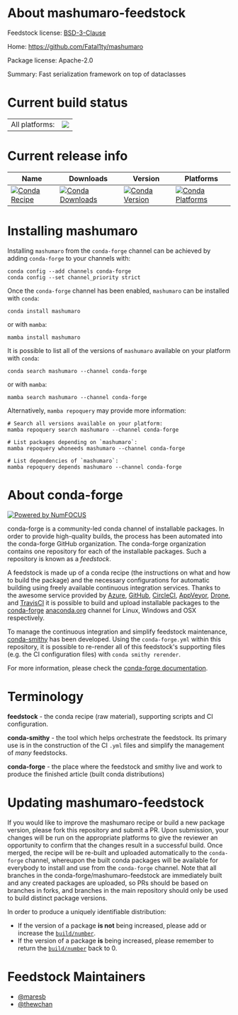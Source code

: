 About mashumaro-feedstock
=========================

Feedstock license: [BSD-3-Clause](https://github.com/conda-forge/mashumaro-feedstock/blob/main/LICENSE.txt)

Home: https://github.com/Fatal1ty/mashumaro

Package license: Apache-2.0

Summary: Fast serialization framework on top of dataclasses

Current build status
====================


<table><tr><td>All platforms:</td>
    <td>
      <a href="https://dev.azure.com/conda-forge/feedstock-builds/_build/latest?definitionId=14224&branchName=main">
        <img src="https://dev.azure.com/conda-forge/feedstock-builds/_apis/build/status/mashumaro-feedstock?branchName=main">
      </a>
    </td>
  </tr>
</table>

Current release info
====================

| Name | Downloads | Version | Platforms |
| --- | --- | --- | --- |
| [![Conda Recipe](https://img.shields.io/badge/recipe-mashumaro-green.svg)](https://anaconda.org/conda-forge/mashumaro) | [![Conda Downloads](https://img.shields.io/conda/dn/conda-forge/mashumaro.svg)](https://anaconda.org/conda-forge/mashumaro) | [![Conda Version](https://img.shields.io/conda/vn/conda-forge/mashumaro.svg)](https://anaconda.org/conda-forge/mashumaro) | [![Conda Platforms](https://img.shields.io/conda/pn/conda-forge/mashumaro.svg)](https://anaconda.org/conda-forge/mashumaro) |

Installing mashumaro
====================

Installing `mashumaro` from the `conda-forge` channel can be achieved by adding `conda-forge` to your channels with:

```
conda config --add channels conda-forge
conda config --set channel_priority strict
```

Once the `conda-forge` channel has been enabled, `mashumaro` can be installed with `conda`:

```
conda install mashumaro
```

or with `mamba`:

```
mamba install mashumaro
```

It is possible to list all of the versions of `mashumaro` available on your platform with `conda`:

```
conda search mashumaro --channel conda-forge
```

or with `mamba`:

```
mamba search mashumaro --channel conda-forge
```

Alternatively, `mamba repoquery` may provide more information:

```
# Search all versions available on your platform:
mamba repoquery search mashumaro --channel conda-forge

# List packages depending on `mashumaro`:
mamba repoquery whoneeds mashumaro --channel conda-forge

# List dependencies of `mashumaro`:
mamba repoquery depends mashumaro --channel conda-forge
```


About conda-forge
=================

[![Powered by
NumFOCUS](https://img.shields.io/badge/powered%20by-NumFOCUS-orange.svg?style=flat&colorA=E1523D&colorB=007D8A)](https://numfocus.org)

conda-forge is a community-led conda channel of installable packages.
In order to provide high-quality builds, the process has been automated into the
conda-forge GitHub organization. The conda-forge organization contains one repository
for each of the installable packages. Such a repository is known as a *feedstock*.

A feedstock is made up of a conda recipe (the instructions on what and how to build
the package) and the necessary configurations for automatic building using freely
available continuous integration services. Thanks to the awesome service provided by
[Azure](https://azure.microsoft.com/en-us/services/devops/), [GitHub](https://github.com/),
[CircleCI](https://circleci.com/), [AppVeyor](https://www.appveyor.com/),
[Drone](https://cloud.drone.io/welcome), and [TravisCI](https://travis-ci.com/)
it is possible to build and upload installable packages to the
[conda-forge](https://anaconda.org/conda-forge) [anaconda.org](https://anaconda.org/)
channel for Linux, Windows and OSX respectively.

To manage the continuous integration and simplify feedstock maintenance,
[conda-smithy](https://github.com/conda-forge/conda-smithy) has been developed.
Using the ``conda-forge.yml`` within this repository, it is possible to re-render all of
this feedstock's supporting files (e.g. the CI configuration files) with ``conda smithy rerender``.

For more information, please check the [conda-forge documentation](https://conda-forge.org/docs/).

Terminology
===========

**feedstock** - the conda recipe (raw material), supporting scripts and CI configuration.

**conda-smithy** - the tool which helps orchestrate the feedstock.
                   Its primary use is in the construction of the CI ``.yml`` files
                   and simplify the management of *many* feedstocks.

**conda-forge** - the place where the feedstock and smithy live and work to
                  produce the finished article (built conda distributions)


Updating mashumaro-feedstock
============================

If you would like to improve the mashumaro recipe or build a new
package version, please fork this repository and submit a PR. Upon submission,
your changes will be run on the appropriate platforms to give the reviewer an
opportunity to confirm that the changes result in a successful build. Once
merged, the recipe will be re-built and uploaded automatically to the
`conda-forge` channel, whereupon the built conda packages will be available for
everybody to install and use from the `conda-forge` channel.
Note that all branches in the conda-forge/mashumaro-feedstock are
immediately built and any created packages are uploaded, so PRs should be based
on branches in forks, and branches in the main repository should only be used to
build distinct package versions.

In order to produce a uniquely identifiable distribution:
 * If the version of a package **is not** being increased, please add or increase
   the [``build/number``](https://docs.conda.io/projects/conda-build/en/latest/resources/define-metadata.html#build-number-and-string).
 * If the version of a package **is** being increased, please remember to return
   the [``build/number``](https://docs.conda.io/projects/conda-build/en/latest/resources/define-metadata.html#build-number-and-string)
   back to 0.

Feedstock Maintainers
=====================

* [@maresb](https://github.com/maresb/)
* [@thewchan](https://github.com/thewchan/)

